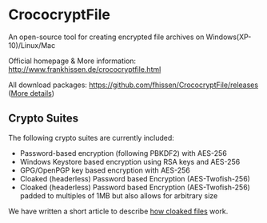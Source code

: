 # CrococryptFile
An open-source tool for creating encrypted file archives on Windows(XP-10)/Linux/Mac

Official homepage & More information: http://www.frankhissen.de/crococryptfile.html

All download packages: https://github.com/fhissen/CrococryptFile/releases ([More details](http://www.frankhissen.de/crococryptfile-download-en-frank-hissen-it-software.html))

## Crypto Suites

The following crypto suites are currently included:

* Password-based encryption (following PBKDF2) with AES-256
* Windows Keystore based encryption using RSA keys and AES-256
* GPG/OpenPGP key based encryption with AES-256
* Cloaked (headerless) Password based Encryption (AES-Twofish-256)
* Cloaked (headerless) Password based Encryption (AES-Twofish-256) padded to multiples of 1MB but also allows for arbitrary size

We have written a short article to describe [how cloaked files](http://www.frankhissen.de/introducing-cloaked-headerless-files-crococryptfile-13-released-frank-hissen-it-blog.html "Introducing cloaked (headerless) files") work.

